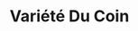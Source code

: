 ---
title: "Variété Du Coin"
url: /hawkesbury/variete-du-coin-lansdowne-street/
shop: Lebensmittel
---